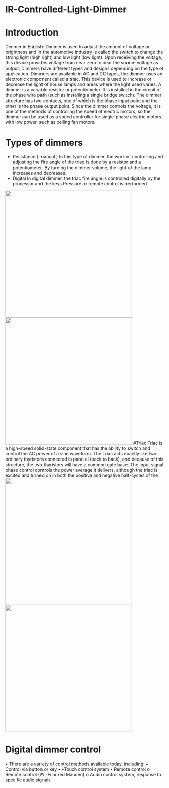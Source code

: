 # IR-Controlled-Light-Dimmer
# Introduction
Dimmer in English: Dimmer is used to adjust the amount of voltage or brightness and in the automotive industry is called the switch to change the strong light (high light) and low light (low light).
Upon receiving the voltage, this device provides voltage from near zero to near the source voltage as output. Dimmers have different types and designs depending on the type of application.
Dimmers are available in AC and DC types, the dimmer uses an electronic component called a triac.
This device is used to increase or decrease the light of house lamps and areas where the light used varies. A dimmer is a variable resistor or potentiometer. It is installed in the circuit of the phase wire path (such as installing a single bridge switch). The dimmer structure has two contacts, one of which is the phase input point and the other is the phase output point. Since the dimmer controls the voltage, it is one of the methods of controlling the speed of electric motors, so the dimmer can be used as a speed controller for single-phase electric motors with low power, such as ceiling fan motors.
# Types of dimmers
* Resistance ( manual )
In this type of dimmer, the work of controlling and adjusting the fire angle of the triac is done by a resistor and a potentiometer. By turning the dimmer volume, the light of the lamp increases and decreases.
* Digital
In digital dimmer, the triac fire angle is controlled digitally by the processor and the keys Pressure or remote control is performed.
<img src="Pics/Dimmer1.jpeg" width="400" class="center" />
<img src="Pics/Dimmer2.jpeg" width="400" class="center" />
#Triac
Triac is a high-speed solid-state component that has the ability to switch and control the AC power of a sine waveform. The Triac acts exactly like two ordinary thyristors connected in parallel (back to back), and because of this structure, the two thyristors will have a common gate base. The input signal phase control controls the power average it delivers, although the triac is excited and turned on in both the positive and negative half-cycles of the 
<img src="Pics/Triac1.jpeg" width="400" class="center" />
<img src="Pics/Triac2.jpeg" width="400" class="center" />

# Digital dimmer control
•	There are a variety of control methods available today, including:
•	Control via button or key
•	•Touch control system
•	Remote control
o	Remote control (Wi-Fi or red Mauden)
o	Audio control system, response to specific audio signals
